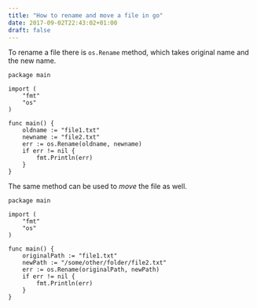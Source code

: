 ```yaml
---
title: "How to rename and move a file in go"
date: 2017-09-02T22:43:02+01:00
draft: false
---
```


To rename a file there is `os.Rename` method, which takes original name and the new name.
```golang
package main

import (
    "fmt"
    "os"
)

func main() {
    oldname := "file1.txt"
    newname := "file2.txt"
    err := os.Rename(oldname, newname)
    if err != nil {
        fmt.Println(err)
    }
}
```

The same method can be used to *move* the file as well.

```golang
package main

import (
    "fmt"
    "os"
)

func main() {
    originalPath := "file1.txt"
    newPath := "/some/other/folder/file2.txt"
    err := os.Rename(originalPath, newPath)
    if err != nil {
        fmt.Println(err)
    }
}
```